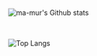 <!-- # Sampurasun -->

<!-- I'm **Ma'mur Mulyawan**, you can call me **Mur** and I'm interested in *web development* -->

<br>

![ma-mur's Github stats](https://github-readme-stats.vercel.app/api?username=ma-mur&show_icons=true&theme=onedark)

<br>

![Top Langs](https://github-readme-stats.vercel.app/api/top-langs/?username=ma-mur&layout=compact)
<!--
**ma-mur/ma-mur** is a ✨ _special_ ✨ repository because its `README.md` (this file) appears on your GitHub profile.

Here are some ideas to get you started:

- 🔭 I’m currently working on ...
- 🌱 I’m currently learning ...
- 👯 I’m looking to collaborate on ...
- 🤔 I’m looking for help with ...
- 💬 Ask me about ...
- 📫 How to reach me: ...
- 😄 Pronouns: ...
- ⚡ Fun fact: ...
-->

<!-- <p align="left"> <img src="https://komarev.com/ghpvc/?username=ma-mur&label=Profile%20views&color=0e75b6&style=flat" alt="ma-mur" /> </p> -->
